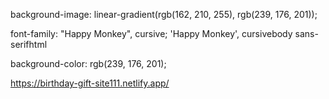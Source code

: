 background-image: linear-gradient(rgb(162, 210, 255), rgb(239, 176, 201));

font-family: "Happy Monkey", cursive;
'Happy Monkey', cursivebody
sans-serifhtml

background-color: rgb(239, 176, 201);

https://birthday-gift-site111.netlify.app/
